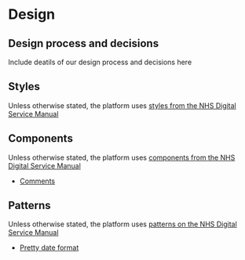 # Design

## Design process and decisions

Include deatils of our design process and decisions here

## Styles
Unless otherwise stated, the platform uses [styles from the NHS Digital Service Manual](https://service-manual.nhs.uk/design-system/styles)

## Components
Unless otherwise stated, the platform uses [components from the NHS Digital Service Manual](https://service-manual.nhs.uk/design-system/components)

- [Comments](/design/components/comments.md) 

## Patterns
Unless otherwise stated, the platform uses [patterns on the NHS Digital Service Manual](https://service-manual.nhs.uk/design-system/patterns)
- [Pretty date format](/design/patterns/pretty-date.md)
